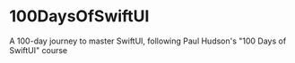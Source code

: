 # 100DaysOfSwiftUI
A 100-day journey to master SwiftUI, following Paul Hudson's "100 Days of SwiftUI" course
